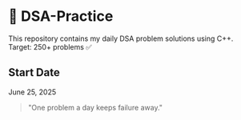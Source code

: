 # 📘 DSA-Practice

This repository contains my daily DSA problem solutions using C++.  
Target: 250+ problems ✅

##  Start Date
June 25, 2025

> "One problem a day keeps failure away."

